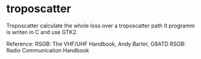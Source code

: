 # troposcatter
Troposcatter calculate the whole loss over a troposcatter path
It programm is writen in C and use GTK2.

Reference:
RSGB: The VHF/UHF Handbook, Andy Barter, G8ATD
RSGB: Radio Communication Handbook
